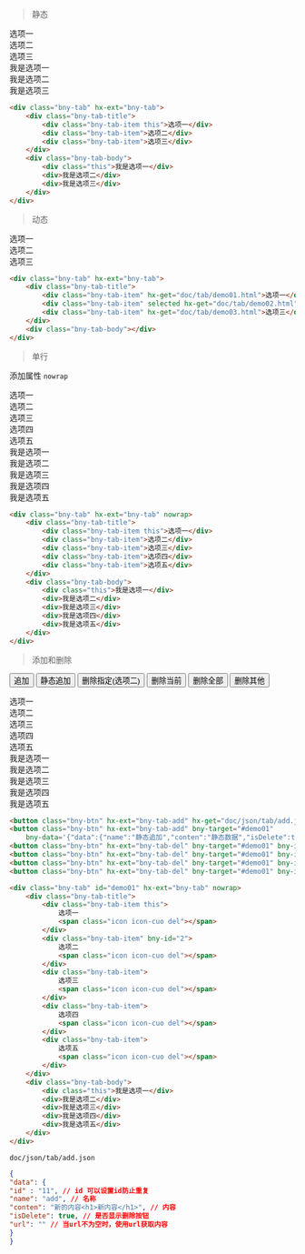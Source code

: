 > 静态

<div class="bny-tab" hx-ext="bny-tab">
    <div class="bny-tab-title">
        <div class="bny-tab-item this">选项一</div>
        <div class="bny-tab-item">选项二</div>
        <div class="bny-tab-item">选项三</div>
    </div>
    <div class="bny-tab-body">
        <div class="this">我是选项一</div>
        <div>我是选项二</div>
        <div>我是选项三</div>
    </div>
</div>

```html
<div class="bny-tab" hx-ext="bny-tab">
    <div class="bny-tab-title">
        <div class="bny-tab-item this">选项一</div>
        <div class="bny-tab-item">选项二</div>
        <div class="bny-tab-item">选项三</div>
    </div>
    <div class="bny-tab-body">
        <div class="this">我是选项一</div>
        <div>我是选项二</div>
        <div>我是选项三</div>
    </div>
</div>
```

> 动态

<div class="bny-tab" hx-ext="bny-tab">
    <div class="bny-tab-title">
        <div class="bny-tab-item" hx-get="doc/tab/demo01.html">选项一</div>
        <div class="bny-tab-item" selected hx-get="doc/tab/demo02.html">选项二</div>
        <div class="bny-tab-item" hx-get="doc/tab/demo03.html">选项三</div>
    </div>
    <div class="bny-tab-body"></div>
</div>

```html
<div class="bny-tab" hx-ext="bny-tab">
    <div class="bny-tab-title">
        <div class="bny-tab-item" hx-get="doc/tab/demo01.html">选项一</div>
        <div class="bny-tab-item" selected hx-get="doc/tab/demo02.html">选项二</div>
        <div class="bny-tab-item" hx-get="doc/tab/demo03.html">选项三</div>
    </div>
    <div class="bny-tab-body"></div>
</div>
```

> 单行

添加属性 `nowrap`

<div style="width: 300px;">
    <div class="bny-tab" hx-ext="bny-tab" nowrap>
        <div class="bny-tab-title">
            <div class="bny-tab-item this">
                选项一
            </div>
            <div class="bny-tab-item">
                选项二
            </div>
            <div class="bny-tab-item">
                选项三
            </div>
            <div class="bny-tab-item">
                选项四
            </div>
            <div class="bny-tab-item">
                选项五
            </div>
        </div>
        <div class="bny-tab-body">
            <div class="this">我是选项一</div>
            <div>我是选项二</div>
            <div>我是选项三</div>
            <div>我是选项四</div>
            <div>我是选项五</div>
        </div>
    </div>
</div>

```html
<div class="bny-tab" hx-ext="bny-tab" nowrap>
    <div class="bny-tab-title">
        <div class="bny-tab-item this">选项一</div>
        <div class="bny-tab-item">选项二</div>
        <div class="bny-tab-item">选项三</div>
        <div class="bny-tab-item">选项四</div>
        <div class="bny-tab-item">选项五</div>
    </div>
    <div class="bny-tab-body">
        <div class="this">我是选项一</div>
        <div>我是选项二</div>
        <div>我是选项三</div>
        <div>我是选项四</div>
        <div>我是选项五</div>
    </div>
</div>
```

> 添加和删除

<button class="bny-btn" hx-ext="bny-tab-add" hx-get="doc/json/tab/add.json" bny-target="#demo01">追加</button>
<button class="bny-btn" hx-ext="bny-tab-add" bny-target="#demo01"
    bny-data='{"data":{"name":"静态追加","conten":"静态数据","isDelete":true}}'>静态追加</button>
<button class="bny-btn" hx-ext="bny-tab-del" bny-target="#demo01" bny-id="2">删除指定(选项二)</button>
<button class="bny-btn" hx-ext="bny-tab-del" bny-target="#demo01" bny-id="this">删除当前</button>
<button class="bny-btn" hx-ext="bny-tab-del" bny-target="#demo01" bny-id="all">删除全部</button>
<button class="bny-btn" hx-ext="bny-tab-del" bny-target="#demo01" bny-id="other">删除其他</button>

<div style="width: 300px;">
    <div class="bny-tab" id="demo01" hx-ext="bny-tab" nowrap>
        <div class="bny-tab-title">
            <div class="bny-tab-item this">
                选项一
                <span class="icon icon-cuo del"></span>
            </div>
            <!-- 标记属性`bny-id` -->
            <div class="bny-tab-item" bny-id="2">
                选项二
                <!-- 有删除按钮才可能触发删除 -->
                <span class="icon icon-cuo del"></span>
            </div>
            <div class="bny-tab-item">
                选项三
                <span class="icon icon-cuo del"></span>
            </div>
            <div class="bny-tab-item">
                选项四
                <span class="icon icon-cuo del"></span>
            </div>
            <div class="bny-tab-item">
                选项五
                <span class="icon icon-cuo del"></span>
            </div>
        </div>
        <div class="bny-tab-body">
            <div class="this">我是选项一</div>
            <div>我是选项二</div>
            <div>我是选项三</div>
            <div>我是选项四</div>
            <div>我是选项五</div>
        </div>
    </div>
</div>

```html
<button class="bny-btn" hx-ext="bny-tab-add" hx-get="doc/json/tab/add.json" bny-target="#demo01">追加</button>
<button class="bny-btn" hx-ext="bny-tab-add" bny-target="#demo01"
    bny-data='{"data":{"name":"静态追加","conten":"静态数据","isDelete":true}}'>静态追加</button>
<button class="bny-btn" hx-ext="bny-tab-del" bny-target="#demo01" bny-id="2">删除指定(选项二)</button>
<button class="bny-btn" hx-ext="bny-tab-del" bny-target="#demo01" bny-id="this">删除当前</button>
<button class="bny-btn" hx-ext="bny-tab-del" bny-target="#demo01" bny-id="all">删除全部</button>
<button class="bny-btn" hx-ext="bny-tab-del" bny-target="#demo01" bny-id="other">删除其他</button>

<div class="bny-tab" id="demo01" hx-ext="bny-tab" nowrap>
    <div class="bny-tab-title">
        <div class="bny-tab-item this">
            选项一
            <span class="icon icon-cuo del"></span>
        </div>
        <div class="bny-tab-item" bny-id="2">
            选项二
            <span class="icon icon-cuo del"></span>
        </div>
        <div class="bny-tab-item">
            选项三
            <span class="icon icon-cuo del"></span>
        </div>
        <div class="bny-tab-item">
            选项四
            <span class="icon icon-cuo del"></span>
        </div>
        <div class="bny-tab-item">
            选项五
            <span class="icon icon-cuo del"></span>
        </div>
    </div>
    <div class="bny-tab-body">
        <div class="this">我是选项一</div>
        <div>我是选项二</div>
        <div>我是选项三</div>
        <div>我是选项四</div>
        <div>我是选项五</div>
    </div>
</div>
```

`doc/json/tab/add.json`

```json
{
"data": {
"id" : "11", // id 可以设置id防止重复
"name": "add", // 名称
"conten": "新的内容<h1>新内容</h1>", // 内容
"isDelete": true, // 是否显示删除按钮
"url": "" // 当url不为空时，使用url获取内容
}
}
```